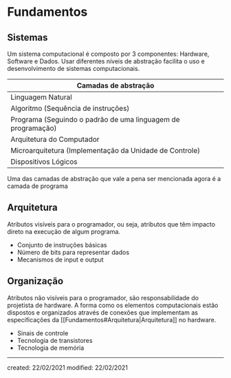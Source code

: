 # Fundamentos
## Sistemas
Um sistema computacional é composto por 3 componentes: Hardware, Software e Dados. Usar diferentes níveis de abstração facilita o uso e desenvolvimento de sistemas computacionais.

| Camadas de abstração                                          |
| ------------------------------------------------------------ |
| Linguagem Natural                                            |
| Algoritmo (Sequência de instruções)                          |
| Programa (Seguindo o padrão de uma linguagem de programação) |
| Arquitetura do Computador                                    |
| Microarquitetura (Implementação da Unidade de Controle)      |
| Dispositivos Lógicos                                         |

Uma das camadas de abstração que vale a pena ser mencionada agora é a camada de programa

## Arquitetura
Atributos visíveis para o programador, ou seja, atributos que têm impacto direto na execução de algum programa.
- Conjunto de instruções básicas
- Número de bits para representar dados
- Mecanismos de input e output

## Organização
Atributos não visíveis para o programador, são responsabilidade do projetista de hardware. A forma como os elementos computacionais estão dispostos e organizados através de conexões que implementam as especificações da [[Fundamentos#Arquitetura|Arquitetura]] no hardware.
- Sinais de controle
- Tecnologia de transistores
- Tecnologia de memória

---

created: 22/02/2021
modified: 22/02/2021